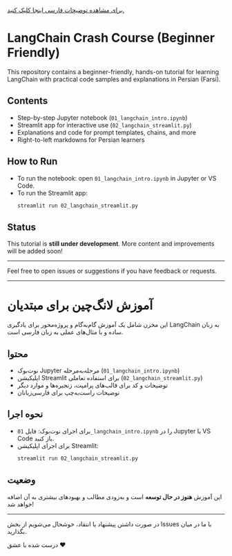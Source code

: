 [برای مشاهده توضیحات فارسی اینجا کلیک کنید.](#آموزش-لانگ-چین-برای-مبتدیان)

# LangChain Crash Course (Beginner Friendly)

This repository contains a beginner-friendly, hands-on tutorial for learning LangChain with practical code samples and explanations in Persian (Farsi).

## Contents
- Step-by-step Jupyter notebook (`01_langchain_intro.ipynb`)
- Streamlit app for interactive use (`02_langchain_streamlit.py`)
- Explanations and code for prompt templates, chains, and more
- Right-to-left markdowns for Persian learners

## How to Run
- To run the notebook: open `01_langchain_intro.ipynb` in Jupyter or VS Code.
- To run the Streamlit app:
  ```bash
  streamlit run 02_langchain_streamlit.py
  ```

## Status
This tutorial is **still under development**. More content and improvements will be added soon!

---

Feel free to open issues or suggestions if you have feedback or requests.

---

# آموزش لانگ‌چین برای مبتدیان

این مخزن شامل یک آموزش گام‌به‌گام و پروژه‌محور برای یادگیری LangChain به زبان ساده و با مثال‌های عملی به زبان فارسی است.

## محتوا
- نوت‌بوک Jupyter مرحله‌به‌مرحله (`01_langchain_intro.ipynb`)
- اپلیکیشن Streamlit برای استفاده تعاملی (`02_langchain_streamlit.py`)
- توضیحات و کد برای قالب‌های پرامپت، زنجیره‌ها و موارد دیگر
- توضیحات راست‌به‌چپ برای فارسی‌زبانان

## نحوه اجرا
- برای اجرای نوت‌بوک: فایل `01_langchain_intro.ipynb` را در Jupyter یا VS Code باز کنید.
- برای اجرای اپلیکیشن Streamlit:
  ```bash
  streamlit run 02_langchain_streamlit.py
  ```

## وضعیت
این آموزش **هنوز در حال توسعه** است و به‌زودی مطالب و بهبودهای بیشتری به آن اضافه خواهد شد!

---

در صورت داشتن پیشنهاد یا انتقاد، خوشحال می‌شویم از بخش Issues با ما در میان بگذارید.

درست شده با عشق ❤️